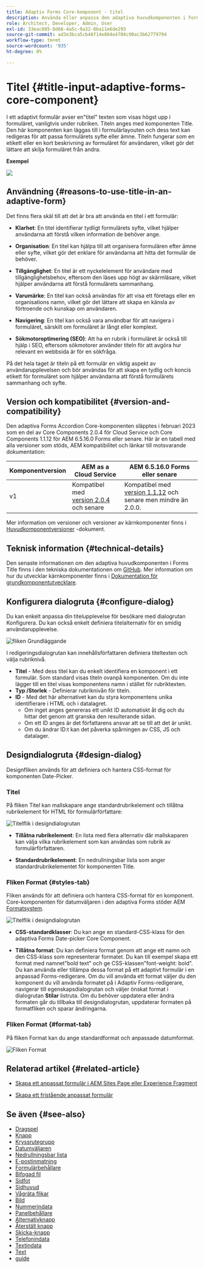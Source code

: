 ```yaml
---
title: Adaptiv Forms Core-komponent - titel
description: Använda eller anpassa den adaptiva huvudkomponenten i Forms Title.
role: Architect, Developer, Admin, User
exl-id: 33eac885-8d66-4a5c-9a32-0ba11e6de293
source-git-commit: ad3e3bca5cb46f14e864e4704c90ac3b62779794
workflow-type: tm+mt
source-wordcount: '935'
ht-degree: 0%

---
```


# Titel {#title-input-adaptive-forms-core-component}

I ett adaptivt formulär avser en&quot;titel&quot; texten som visas högst upp i formuläret, vanligtvis under rubriken. Titeln anges med komponenten Title. Den här komponenten kan läggas till i formulärlayouten och dess text kan redigeras för att passa formulärets syfte eller ämne. Titeln fungerar som en etikett eller en kort beskrivning av formuläret för användaren, vilket gör det lättare att skilja formuläret från andra.

**Exempel**

![](/help/adaptive-forms/assets/title.png)

## Användning {#reasons-to-use-title-in-an-adaptive-form}

Det finns flera skäl till att det är bra att använda en titel i ett formulär:

* **Klarhet**: En titel identifierar tydligt formulärets syfte, vilket hjälper användarna att förstå vilken information de behöver ange.

* **Organisation**: En titel kan hjälpa till att organisera formulären efter ämne eller syfte, vilket gör det enklare för användarna att hitta det formulär de behöver.

* **Tillgänglighet**: En titel är ett nyckelelement för användare med tillgänglighetsbehov, eftersom den läses upp högt av skärmläsare, vilket hjälper användarna att förstå formulärets sammanhang.

* **Varumärke**: En titel kan också användas för att visa ett företags eller en organisations namn, vilket gör det lättare att skapa en känsla av förtroende och kunskap om användaren.

* **Navigering**: En titel kan också vara användbar för att navigera i formuläret, särskilt om formuläret är långt eller komplext.

* **Sökmotoroptimering (SEO)**: Att ha en rubrik i formuläret är också till hjälp i SEO, eftersom sökmotorer använder titeln för att avgöra hur relevant en webbsida är för en sökfråga.

På det hela taget är titeln på ett formulär en viktig aspekt av användarupplevelsen och bör användas för att skapa en tydlig och koncis etikett för formuläret som hjälper användarna att förstå formulärets sammanhang och syfte.

## Version och kompatibilitet {#version-and-compatibility}

Den adaptiva Forms Accordion Core-komponenten släpptes i februari 2023 som en del av Core Components 2.0.4 för Cloud Service och Core Components 1.1.12 för AEM 6.5.16.0 Forms eller senare. Här är en tabell med alla versioner som stöds, AEM kompatibilitet och länkar till motsvarande dokumentation:

| Komponentversion | AEM as a Cloud Service | AEM 6.5.16.0 Forms eller senare |
|---|---|---|
| v1 | Kompatibel med<br>[version 2.0.4](/help/adaptive-forms/version.md) och senare | Kompatibel med<br>[version 1.1.12](/help/adaptive-forms/version.md) och senare men mindre än 2.0.0. |

Mer information om versioner och versioner av kärnkomponenter finns i [Huvudkomponentversioner](/help/adaptive-forms/version.md) -dokument.

<!-- ## Sample Component Output {#sample-component-output}

To experience the Accordion Component as well as see examples of its configuration options as well as HTML and JSON output, visit the [Component Library](https://adobe.com/go/aem_cmp_library_accordion). -->


## Teknisk information {#technical-details}

Den senaste informationen om den adaptiva huvudkomponenten i Forms Title finns i den tekniska dokumentationen om [GitHub](https://github.com/adobe/aem-core-forms-components/tree/master/ui.af.apps/src/main/content/jcr_root/apps/core/fd/components/form/title/v1/title). Mer information om hur du utvecklar kärnkomponenter finns i [Dokumentation för grundkomponentutvecklare](/help/developing/overview.md).

## Konfigurera dialogruta {#configure-dialog}

Du kan enkelt anpassa din titelupplevelse för besökare med dialogrutan Konfigurera. Du kan också enkelt definiera titelalternativ för en smidig användarupplevelse.

![fliken Grundläggande](/help/adaptive-forms/assets/title_properties.png)

I redigeringsdialogrutan kan innehållsförfattaren definiera titeltexten och välja rubriknivå.

* **Titel** - Med dess titel kan du enkelt identifiera en komponent i ett formulär. Som standard visas titeln ovanpå komponenten. Om du inte lägger till en titel visas komponentens namn i stället för rubriktexten.
* **Typ /Storlek** - Definierar rubriknivån för titeln.
* **ID** - Med det här alternativet kan du styra komponentens unika identifierare i HTML och i datalagret.
   * Om inget anges genereras ett unikt ID automatiskt åt dig och du hittar det genom att granska den resulterande sidan.
   * Om ett ID anges är det författarens ansvar att se till att det är unikt.
   * Om du ändrar ID:t kan det påverka spårningen av CSS, JS och datalager.

## Designdialogruta {#design-dialog}

Designfliken används för att definiera och hantera CSS-format för komponenten Date-Picker.

### Titel

På fliken Titel kan mallskapare ange standardrubrikelement och tillåtna rubrikelement för HTML för formulärförfattare:

![Titelflik i designdialogrutan](/help/adaptive-forms/assets/title_heading.png)

* **Tillåtna rubrikelement**: En lista med flera alternativ där mallskaparen kan välja vilka rubrikelement som kan användas som rubrik av formulärförfattaren.

* **Standardrubrikelement**: En nedrullningsbar lista som anger standardrubrikelementet för komponenten Title.

### Fliken Format {#styles-tab}

Fliken används för att definiera och hantera CSS-format för en komponent. Core-komponenten för datumväljaren i den adaptiva Forms stöder AEM [Formatsystem](/help/get-started/authoring.md#component-styling).

![Titelflik i designdialogrutan](/help/adaptive-forms/assets/title_styles.png)

* **CSS-standardklasser**: Du kan ange en standard-CSS-klass för den adaptiva Forms Date-picker Core Component.

* **Tillåtna format**: Du kan definiera format genom att ange ett namn och den CSS-klass som representerar formatet. Du kan till exempel skapa ett format med namnet&quot;bold text&quot; och ge CSS-klassen&quot;font-weight: bold&quot;. Du kan använda eller tillämpa dessa format på ett adaptivt formulär i en anpassad Forms-redigerare. Om du vill använda ett format väljer du den komponent du vill använda formatet på i Adaptiv Forms-redigerare, navigerar till egenskapsdialogrutan och väljer önskat format i dialogrutan **Stilar** listruta. Om du behöver uppdatera eller ändra formaten går du tillbaka till designdialogrutan, uppdaterar formaten på formatfliken och sparar ändringarna.

### Fliken Format {#format-tab}

På fliken Format kan du ange standardformat och anpassade datumformat.

![Fliken Format](/help/adaptive-forms/assets/title_styles.png)

## Relaterad artikel {#related-article}

* [Skapa ett anpassat formulär i AEM Sites Page eller Experience Fragment](https://experienceleague.adobe.com/docs/experience-manager-cloud-service/content/forms/adaptive-forms-authoring/create-or-add-an-adaptive-form-to-aem-sites-page.html)

* [Skapa ett fristående anpassat formulär](https://experienceleague.adobe.com/docs/experience-manager-cloud-service/content/forms/adaptive-forms-authoring/authoring-adaptive-forms-core-components/create-an-adaptive-form-on-forms-cs/creating-adaptive-form-core-components.html)

## Se även {#see-also}

* [Dragspel](/help/adaptive-forms/components/accordion.md)
* [Knapp](/help/adaptive-forms/components/button.md)
* [Kryssrutegrupp](/help/adaptive-forms/components/checkbox-group.md)
* [Datumväljaren](/help/adaptive-forms/components/date-picker.md)
* [Nedrullningsbar lista](/help/adaptive-forms/components/drop-down.md)
* [E-postinmatning](/help/adaptive-forms/components/email-input.md)
* [Formulärbehållare](/help/adaptive-forms/components/form-container.md)
* [Bifogad fil](/help/adaptive-forms/components/file-attachment.md)
* [Sidfot](/help/adaptive-forms/components/footer.md)
* [Sidhuvud](/help/adaptive-forms/components/header.md)
* [Vågräta flikar](/help/adaptive-forms/components/horizontal-tabs.md)
* [Bild](/help/adaptive-forms/components/image.md)
* [Nummerindata](/help/adaptive-forms/components/number-input.md)
* [Panelbehållare](/help/adaptive-forms/components/panel-container.md)
* [Alternativknapp](/help/adaptive-forms/components/radio-button.md)
* [Återställ knapp](/help/adaptive-forms/components/reset-button.md)
* [Skicka-knapp](/help/adaptive-forms/components/submit-button.md)
* [Telefonindata](/help/adaptive-forms/components/telephone-input.md)
* [Textindata](/help/adaptive-forms/components/text-input.md)
* [Text](/help/adaptive-forms/components/text.md)
* [guide](/help/adaptive-forms/components/wizard.md)